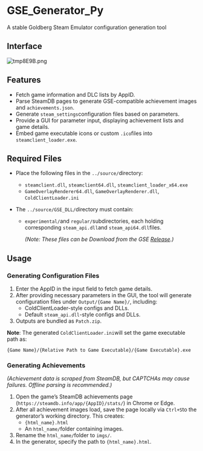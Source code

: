 # GSE_Generator_Py

A stable Goldberg Steam Emulator configuration generation tool



## Interface

![tmp8E9B.png](https://youke1.picui.cn/s1/2025/08/09/68970f02508b9.png)

## Features

- Fetch game information and DLC lists by AppID.
- Parse SteamDB pages to generate GSE-compatible achievement images and `achievements.json`.
- Generate `steam_settings`configuration files based on parameters.
- Provide a GUI for parameter input, displaying achievement lists and game details.
- Embed game executable icons or custom `.ico`files into `steamclient_loader.exe`.



## Required Files

- Place the following files in the `../source/`directory:

  - `steamclient.dll`, `steamclient64.dll`, `steamclient_loader_x64.exe`
  - `GameOverlayRenderer64.dll`, `GameOverlayRenderer.dll`, `ColdClientLoader.ini`

- The `../source/GSE_DLL/`directory must contain:

  - `experimental/`and `regular/`subdirectories, each holding corresponding `steam_api.dll`and `steam_api64.dll`files.

    *(Note: These files can be Download from the GSE [Release](https://github.com/Detanup01/gbe_fork/releases).)*

    

## Usage

### Generating Configuration Files

1. Enter the AppID in the input field to fetch game details.
2. After providing necessary parameters in the GUI, the tool will generate configuration files under `Output/{Game Name}/`, including:
   - ColdClientLoader-style configs and DLLs.
   - Default `steam_api.dll`-style configs and DLLs.
3. Outputs are bundled as `Patch.zip`.

**Note**: The generated `ColdClientLoader.ini`will set the game executable path as:

```
{Game Name}/{Relative Path to Game Executable}/{Game Executable}.exe
```



### Generating Achievements

*(Achievement data is scraped from SteamDB, but CAPTCHAs may cause failures. Offline parsing is recommended.)*

1. Open the game’s SteamDB achievements page (`https://steamdb.info/app/{AppID}/stats/`) in Chrome or Edge.
2. After all achievement images load, save the page locally via `Ctrl+S`to the generator’s working directory. This creates:
   - `{html_name}.html`
   - An `html_name/`folder containing images.
3. Rename the `html_name/`folder to `imgs/`.
4. In the generator, specify the path to `{html_name}.html`.